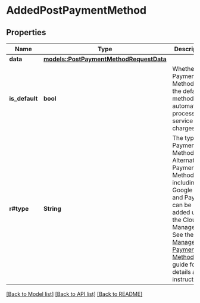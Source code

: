 # AddedPostPaymentMethod

## Properties

Name | Type | Description | Notes
------------ | ------------- | ------------- | -------------
**data** | [**models::PostPaymentMethodRequestData**](post_payment_method_request_data.md) |  | 
**is_default** | **bool** | Whether this Payment Method is the default method for automatically processing service charges. | 
**r#type** | **String** | The type of Payment Method.  Alternative Payment Methods including Google Pay and PayPal can be added using the Cloud Manager. See the [Manage Payment Methods](https://www.linode.com/docs/products/platform/billing/guides/payment-methods/) guide for details and instructions. | 

[[Back to Model list]](../README.md#documentation-for-models) [[Back to API list]](../README.md#documentation-for-api-endpoints) [[Back to README]](../README.md)


